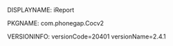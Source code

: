 DISPLAYNAME: iReport

PKGNAME: com.phonegap.Cocv2

VERSIONINFO: versionCode=20401 versionName=2.4.1
